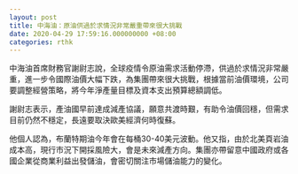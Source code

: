 ```yaml
---
layout: post
title: 中海油：原油供過於求情況非常嚴重帶來很大挑戰
date: 2020-04-29 17:59:16.000000000 +08:00
categories: rthk
---
```


中海油首席財務官謝尉志說，全球疫情令原油需求活動停滯，供過於求情況非常嚴重，進一步令國際油價大幅下跌，為集團帶來很大挑戰，根據當前油價環境，公司要調整經營策略，將今年淨產量目標及資本支出預算總額調低。

謝尉志表示，產油國早前達成減產協議，願意共渡時艱，有助令油價回穩，但需求目前仍然不穩定，長遠要取決歐美經濟何時復蘇。

他個人認為，布蘭特期油今年會在每桶30-40美元波動。他又指，由於北美頁岩油成本高，現行市況下開採風險大，會是未來減產方向。集團亦帶留意中國政府或各國企業從商業利益出發儲油，會密切關注市場儲油能力的變化。
